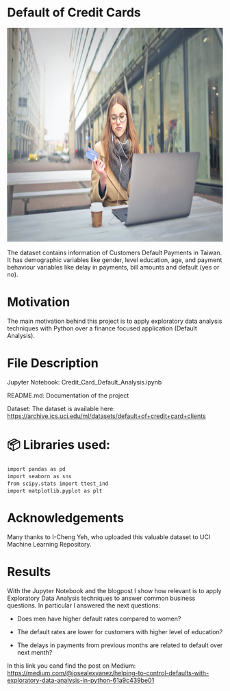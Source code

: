 # Default of Credit Cards

<img src='credit_card_photo.jpeg' width=700 height=500>

The dataset contains information of Customers Default Payments in Taiwan. It has demographic variables like gender, level education, age, and payment behaviour variables like delay in payments, bill amounts and default (yes or no).


# Motivation

The main motivation behind this project is to apply exploratory data analysis techniques with Python over a finance focused application (Default Analysis). 




# File Description


Jupyter Notebook:
Credit_Card_Default_Analysis.ipynb

README.md:
Documentation of the project 

Dataset:
The dataset is available here: https://archive.ics.uci.edu/ml/datasets/default+of+credit+card+clients




# :package: Libraries used:
`import pandas as pd`<br>
`import seaborn as sns`<br>
`from scipy.stats import ttest_ind`<br>
`import matplotlib.pyplot as plt`<br>


# Acknowledgements

Many thanks to I-Cheng Yeh, who uploaded this valuable dataset to UCI Machine Learning Repository.


# Results
With the Jupyter Notebook and the blogpost I show how relevant is to apply Exploratory Data Analysis techniques to answer common business questions. In particular I answered the next questions:
- Does men have higher default rates compared to women? 

- The default rates are lower for customers with higher level of education?

- The delays in payments from previous months are related to default over next menth?

In this link you cand find the post on Medium: https://medium.com/@josealexyanez/helping-to-control-defaults-with-exploratory-data-analysis-in-python-61a9c439be01

